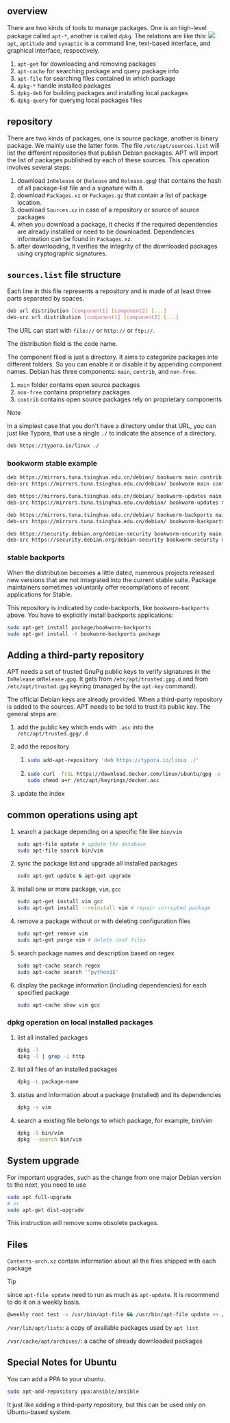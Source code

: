 ## overview
There are two kinds of tools to manage packages. One is an high-level package called `apt-*`, another is called `dpkg`.
The relations are like this:
![](apt-package-system.svg)
`apt`, `aptitude` and `synaptic` is a command line, text-based interface, and graphical interface, respectively.

1. `apt-get` for downloading and removing packages
2. `apt-cache` for searching package and query package info
3. `apt-file` for searching files contained in which package
4. `dpkg-*` handle installed packages
5. `dpkg-deb` for building packages and installing local packages
6. `dpkg-query` for querying local packages files

## repository

There are two kinds of packages, one is source package, another is binary package. We mainly use the latter form. The file `/etc/apt/sources.list` will list the different repositories that publish Debian packages. APT will import the list of packages published by each of these sources. This operation involves several steps:

1. download `InRelease` or (`Release` and `Release.gpg`) that contains the hash of all package-list file and a signature with it. 
2. download `Packages.xz` or `Packages.gz` that contain a list of package location.
3. download `Sources.xz` in case of a repository or source of source packages
4. when you download a package, It checks if the required dependencies are already installed or need to be downloaded. Dependencies information can be found in `Packages.xz`.
5. after downloading, it verifies the integrity of the downloaded packages using cryptographic signatures.



## `sources.list` file structure

Each line in this file represents a repository and is made of at least three parts separated by spaces.

```bash
deb url distribution [component1] [component2] [...]
deb-src url distribution [component1] [component2] [...]
```

The URL can start with `file://`  or `http://` or `ftp://`. 

The distribution field is the code name.

The component filed is just a directory. It aims to categorize packages into different folders. So you can enable it or disable it by appending component names. Debian has three components: `main`, `contrib`, and `non-free`.

1. `main` folder contains open source packages
2. `non-free` contains proprietary packages
3. `contrib` contains open source packages rely on proprietary components

> [!note]
>
> In a simplest case that you don't have a directory under that URL, you can just like Typora, that use a single `./` to indicate the absence of a directory. 
>
> ```bash
> deb https://typora.io/linux ./
> ```

### bookworm stable example

```bash
deb https://mirrors.tuna.tsinghua.edu.cn/debian/ bookworm main contrib
deb-src https://mirrors.tuna.tsinghua.edu.cn/debian/ bookworm main contrib

deb https://mirrors.tuna.tsinghua.edu.cn/debian/ bookworm-updates main contrib
deb-src https://mirrors.tuna.tsinghua.edu.cn/debian/ bookworm-updates main contrib

deb https://mirrors.tuna.tsinghua.edu.cn/debian/ bookworm-backports main contrib
deb-src https://mirrors.tuna.tsinghua.edu.cn/debian/ bookworm-backports main contrib

deb https://security.debian.org/debian-security bookworm-security main contrib
deb-src https://security.debian.org/debian-security bookworm-security main contrib
```

### stable backports

When the distribution becomes a little dated, numerous projects released new versions that are not integrated into the current stable suite. Package maintainers sometimes voluntarily offer recompilations of recent applications for Stable. 

This repository is indicated by code-backports, like `bookworm-backports` above. You have to explicitly install backports applications:

```bash
sudo apt-get install package/bookworm-backports
sudo apt-get install -t bookworm-backports package
```

## Adding a third-party repository

APT needs a set of trusted GnuPg public keys to verify signatures in the `InRelease` or`Release.gpg`. It gets from `/etc/apt/trusted.gpg.d` and from `/etc/apt/trusted.gpg` keyring (managed by the `apt-key` command).

The official Debian keys are already provided. When a third-party repository is added to the sources. APT needs to be told to trust its public key. The general steps are:

1. add the public key which ends with `.asc` into the `/etc/apt/trusted.gpg/.d`

2. add the repository

   1. ```bash
      sudo add-apt-repository 'deb https://typora.io/linux ./'
      ```

   2. ```bash
      sudo curl -fsSL https://download.docker.com/linux/ubuntu/gpg -o /etc/apt/keyrings/docker.asc
      sudo chmod a+r /etc/apt/keyrings/docker.asc
      ```

3. update the index


## common operations using apt
1. search a package depending on a specific file like `bin/vim`
   ```bash
   sudo apt-file update # update the database
   sudo apt-file search bin/vim
   ```
2. sync the package list and upgrade all installed packages
   ```bash
   sudo apt-get update & apt-get upgrade
   ```
3. install one or more package, `vim`, `gcc`

   ```bash
   sudo apt-get install vim gcc
   sudo apt-get install --reinstall vim # repair corrupted package
   ```
4. remove a package without or with deleting configuration files 
   ```bash
   sudo apt-get remove vim
   sudo apt-get purge vim # delete conf files
   ```

5. search package names and description based on regex

   ```bash
   sudo apt-cache search regex
   sudo apt-cache search '^python3$'
   ```

6. display the package information (including dependencies) for each specified package
   ```bash
   sudo apt-cache show vim gcc
   ```

### dpkg operation on local installed packages

1. list all installed packages

   ```bash
   dpkg -l
   dpkg -l | grep -i http
   ```

2. list all files of an installed packages

   ```bash
   dpkg -L package-name
   ```

3. status and information about a package (installed) and its dependencies
   ```bash
   dpkg -s vim
   ```

4. search a existing file belongs to which package, for example, bin/vim
   ```bash
   dpkg -S bin/vim
   dpkg --search bin/vim
   ```

## System upgrade

For important upgrades, such as the change from one major Debian version to the next, you need to use 

```bash
sudo apt full-upgrade
# or
sudo apt-get dist-upgrade
```

This instruction will remove some obsolete packages.

## Files

`Contents-arch.xz` contain information about all the files shipped with each package

> [!tip]
>
> since `apt-file update` need to run as much as `apt-update`. It is recommend to do it on a weekly basis.
> ```bash
> @weekly root test -x /usr/bin/apt-file && /usr/bin/apt-file update >> /dev/null 2>&1
> ```

`/var/lib/apt/lists`: a copy of available packages used by `apt list`

`/var/cache/apt/archives/`: a cache of already downloaded packages



## Special Notes for Ubuntu

You can add a PPA to your ubuntu.

```bash
sudo apt-add-repository ppa:ansible/ansible
```

It just like adding a third-party repository, but this can be used only on Ubuntu-based system.
